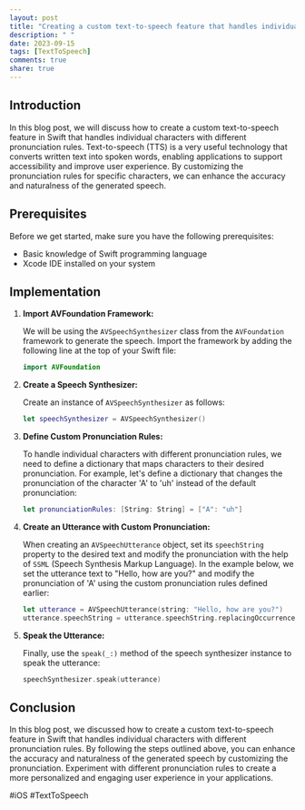 ```yaml
---
layout: post
title: "Creating a custom text-to-speech feature that handles individual characters with different pronunciation rules in Swift"
description: " "
date: 2023-09-15
tags: [TextToSpeech]
comments: true
share: true
---
```


## Introduction

In this blog post, we will discuss how to create a custom text-to-speech feature in Swift that handles individual characters with different pronunciation rules. Text-to-speech (TTS) is a very useful technology that converts written text into spoken words, enabling applications to support accessibility and improve user experience. By customizing the pronunciation rules for specific characters, we can enhance the accuracy and naturalness of the generated speech.

## Prerequisites

Before we get started, make sure you have the following prerequisites:

- Basic knowledge of Swift programming language
- Xcode IDE installed on your system

## Implementation

1. **Import AVFoundation Framework:**

   We will be using the `AVSpeechSynthesizer` class from the `AVFoundation` framework to generate the speech. Import the framework by adding the following line at the top of your Swift file:

   ```swift
   import AVFoundation
   ```

2. **Create a Speech Synthesizer:**

   Create an instance of `AVSpeechSynthesizer` as follows:

   ```swift
   let speechSynthesizer = AVSpeechSynthesizer()
   ```

3. **Define Custom Pronunciation Rules:**

   To handle individual characters with different pronunciation rules, we need to define a dictionary that maps characters to their desired pronunciation. For example, let's define a dictionary that changes the pronunciation of the character 'A' to 'uh' instead of the default pronunciation:

   ```swift
   let pronunciationRules: [String: String] = ["A": "uh"]
   ```

4. **Create an Utterance with Custom Pronunciation:**

   When creating an `AVSpeechUtterance` object, set its `speechString` property to the desired text and modify the pronunciation with the help of `SSML` (Speech Synthesis Markup Language). In the example below, we set the utterance text to "Hello, how are you?" and modify the pronunciation of 'A' using the custom pronunciation rules defined earlier:

   ```swift
   let utterance = AVSpeechUtterance(string: "Hello, how are you?")
   utterance.speechString = utterance.speechString.replacingOccurrences(of: "A", with: "<phoneme alphabet='x-sampa' ph='\(pronunciationRules["A"] ?? "")'>A</phoneme>")
   ```

5. **Speak the Utterance:**

   Finally, use the `speak(_:)` method of the speech synthesizer instance to speak the utterance:

   ```swift
   speechSynthesizer.speak(utterance)
   ```

## Conclusion

In this blog post, we discussed how to create a custom text-to-speech feature in Swift that handles individual characters with different pronunciation rules. By following the steps outlined above, you can enhance the accuracy and naturalness of the generated speech by customizing the pronunciation. Experiment with different pronunciation rules to create a more personalized and engaging user experience in your applications.

#iOS #TextToSpeech